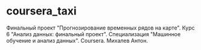 # coursera_taxi
Финальный проект "Прогнозирование временных рядов на карте". 
Курс 6 "Анализ данных: финальный проект". 
Специализация "Машинное обучение и анализ данных". 
Coursera.
Михалев Антон.
